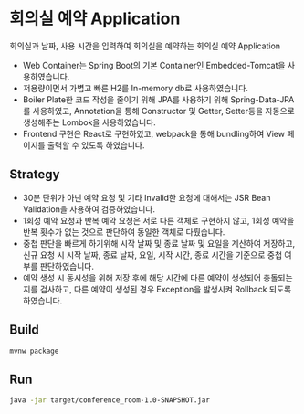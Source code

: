 # 회의실 예약 Application

회의실과 날짜, 사용 시간을 입력하여 회의실을 예약하는 회의실 예약 Application

 - Web Container는 Spring Boot의 기본 Container인 Embedded-Tomcat을 사용하였습니다.
 - 저용량이면서 가볍고 빠른 H2를 In-memory db로 사용하였습니다.
 - Boiler Plate한 코드 작성을 줄이기 위해 JPA를 사용하기 위해 Spring-Data-JPA를 사용하였고,
   Annotation을 통해 Constructor 및 Getter, Setter등을 자동으로 생성해주는 Lombok을 사용하였습니다.
 - Frontend 구현은 React로 구현하였고, webpack을 통해 bundling하여 View 페이지를 출력할 수 있도록 하였습니다.

## Strategy
 - 30분 단위가 아닌 예약 요청 및 기타 Invalid한 요청에 대해서는 JSR Bean Validation을 사용하여 검증하였습니다.
 - 1회성 예약 요청과 반복 예약 요청은 서로 다른 객체로 구현하지 않고, 1회성 예약을 반복 횟수가 없는 것으로 판단하여 동일한 객체로 다뤘습니다.
 - 중첩 판단을 빠르게 하기위해 시작 날짜 및 종료 날짜 및 요일을 계산하여 저장하고, 신규 요청 시 시작 날짜, 종료 날짜, 요일, 시작 시간, 종료 시간을 기준으로 중첩 여부를 판단하였습니다.
 - 예약 생성 시 동시성을 위해 저장 후에 해당 시간에 다른 예약이 생성되어 충돌되는지를 검사하고, 다른 예약이 생성된 경우 Exception을 발생시켜 Rollback 되도록 하였습니다.

## Build
``` bash
mvnw package
```

## Run
``` bash
java -jar target/conference_room-1.0-SNAPSHOT.jar
```

